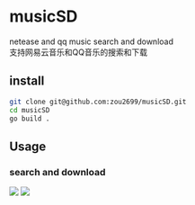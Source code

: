 # musicSD
netease and qq music search and download  
支持网易云音乐和QQ音乐的搜索和下载

## install
```sh
git clone git@github.com:zou2699/musicSD.git
cd musicSD
go build .
```

## Usage

### search and download

![](https://ww1.sinaimg.cn/large/b77abccagy1fzb09s1k8nj20ui0kjaca.jpg)
![](https://ww1.sinaimg.cn/large/b77abccagy1fzb0alji7fj20yg0fdgmo.jpg)

